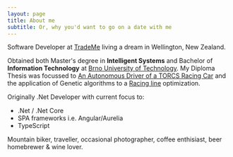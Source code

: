 ```yaml
---
layout: page
title: About me
subtitle: Or, why you'd want to go on a date with me
---
```

 
[//]: <> (Work)
<i class="fa fa-briefcase fa-3x text-center" aria-hidden="true"></i>

Software Developer at [TradeMe](http://www.trademe.co.nz/About-trade-me/) living a dream in Wellington, New Zealand. 

[//]: <> (Study)
<i class="fa fa-graduation-cap fa-3x text-center" aria-hidden="true"></i>

Obtained both Master's degree in **Intelligent Systems** and Bachelor of **Information Technology** at [Brno University of Technology](http://www.fit.vutbr.cz/). My Diploma Thesis was focussed to [An Autonomous Driver of a TORCS Racing Car](http://www.fit.vutbr.cz/study/DP/DP.php?id=11855&file=t) and the application of Genetic algorithms to a [Racing line](https://en.wikipedia.org/wiki/Racing_line) optimization.

[//]: <> (Code)
<i class="fa fa-code fa-3x text-center" aria-hidden="true"></i>

Originally .Net Developer with current focus to:
- .Net / .Net Core
- SPA frameworks i.e. Angular/Aurelia
- TypeScript

[//]: <> (Interests)
<i class="fa fa-heart fa-3x text-center" aria-hidden="true"></i>

Mountain biker, traveller, occasional photographer, coffee enthisiast, beer homebrewer & wine lover.